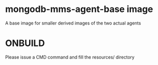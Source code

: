mongodb-mms-agent-base image
==================

A base image for smaller derived images of the two actual agents

ONBUILD
===
Please issue a CMD command and fill the resources/ directory
